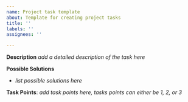 ```yaml
---
name: Project task template
about: Template for creating project tasks
title: ''
labels: ''
assignees: ''

---
```


**Description**
*add a detailed description of the task here*

**Possible Solutions**
- *list possible solutions here*

**Task Points**: *add task points here, tasks points can either be 1, 2, or 3*
